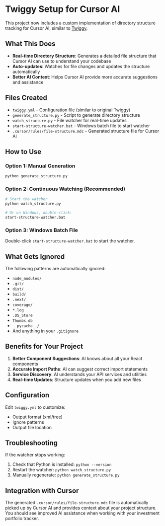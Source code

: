 # Twiggy Setup for Cursor AI

This project now includes a custom implementation of directory structure tracking for Cursor AI, similar to [Twiggy](https://github.com/twiggy-tools/Twiggy).

## What This Does

- **Real-time Directory Structure**: Generates a detailed file structure that Cursor AI can use to understand your codebase
- **Auto-updates**: Watches for file changes and updates the structure automatically
- **Better AI Context**: Helps Cursor AI provide more accurate suggestions and assistance

## Files Created

- `twiggy.yml` - Configuration file (similar to original Twiggy)
- `generate_structure.py` - Script to generate directory structure
- `watch_structure.py` - File watcher for real-time updates
- `start-structure-watcher.bat` - Windows batch file to start watcher
- `.cursor/rules/file-structure.mdc` - Generated structure file for Cursor AI

## How to Use

### Option 1: Manual Generation
```bash
python generate_structure.py
```

### Option 2: Continuous Watching (Recommended)
```bash
# Start the watcher
python watch_structure.py

# Or on Windows, double-click:
start-structure-watcher.bat
```

### Option 3: Windows Batch File
Double-click `start-structure-watcher.bat` to start the watcher.

## What Gets Ignored

The following patterns are automatically ignored:
- `node_modules/`
- `.git/`
- `dist/`
- `build/`
- `.next/`
- `coverage/`
- `*.log`
- `.DS_Store`
- `Thumbs.db`
- `__pycache__/`
- And anything in your `.gitignore`

## Benefits for Your Project

1. **Better Component Suggestions**: AI knows about all your React components
2. **Accurate Import Paths**: AI can suggest correct import statements
3. **Service Discovery**: AI understands your API services and utilities
4. **Real-time Updates**: Structure updates when you add new files

## Configuration

Edit `twiggy.yml` to customize:
- Output format (xml/tree)
- Ignore patterns
- Output file location

## Troubleshooting

If the watcher stops working:
1. Check that Python is installed: `python --version`
2. Restart the watcher: `python watch_structure.py`
3. Manually regenerate: `python generate_structure.py`

## Integration with Cursor

The generated `.cursor/rules/file-structure.mdc` file is automatically picked up by Cursor AI and provides context about your project structure. You should see improved AI assistance when working with your investment portfolio tracker.
